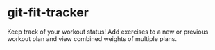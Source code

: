 # git-fit-tracker
Keep track of your workout status!  Add exercises to a new or previous workout plan and view combined weights of multiple plans.
